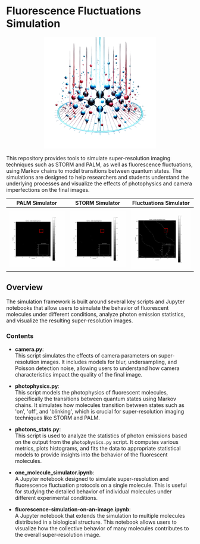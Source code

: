 # Fluorescence Fluctuations Simulation

<div align="center">
<img src="img/logo_bg.png" alt="Fluorescence Simulation" width="300"/>
</div>

This repository provides tools to simulate super-resolution imaging techniques such as STORM and PALM, as well as fluorescence fluctuations, using Markov chains to model transitions between quantum states. The simulations are designed to help researchers and students understand the underlying processes and visualize the effects of photophysics and camera imperfections on the final images.


| PALM Simulator | STORM Simulator | Fluctuations Simulator |
|:--------------:|:---------------:|:----------------------:|
| <img src="img/emitted_photons_poisson_palm.gif" width="300"> | <img src="img/emitted_photons_poisson_storm.gif" width="300"> | <img src="img/emitted_photons_poisson_FF.gif" width="300"> |



## Overview

The simulation framework is built around several key scripts and Jupyter notebooks that allow users to simulate the behavior of fluorescent molecules under different conditions, analyze photon emission statistics, and visualize the resulting super-resolution images.

### Contents

- **camera.py**:  
  This script simulates the effects of camera parameters on super-resolution images. It includes models for blur, undersampling, and Poisson detection noise, allowing users to understand how camera characteristics impact the quality of the final image.

- **photophysics.py**:  
  This script models the photophysics of fluorescent molecules, specifically the transitions between quantum states using Markov chains. It simulates how molecules transition between states such as 'on', 'off', and 'blinking', which is crucial for super-resolution imaging techniques like STORM and PALM.

- **photons_stats.py**:  
  This script is used to analyze the statistics of photon emissions based on the output from the `photophysics.py` script. It computes various metrics, plots histograms, and fits the data to appropriate statistical models to provide insights into the behavior of the fluorescent molecules.

- **one_molecule_simulator.ipynb**:  
  A Jupyter notebook designed to simulate super-resolution and fluorescence fluctuation protocols on a single molecule. This is useful for studying the detailed behavior of individual molecules under different experimental conditions.

- **fluorescence-simulation-on-an-image.ipynb**:  
  A Jupyter notebook that extends the simulation to multiple molecules distributed in a biological structure. This notebook allows users to visualize how the collective behavior of many molecules contributes to the overall super-resolution image.




